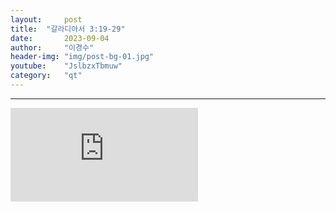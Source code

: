 ```yaml
---
layout:     post
title:	"갈라디아서 3:19-29"
date:       2023-09-04
author:     "이경수"
header-img: "img/post-bg-01.jpg"
youtube:    "JslbzxTbmuw"
category:   "qt"
---
```


<hr>
<div class="youtube">
    <iframe src="https://www.youtube.com/embed/JslbzxTbmuw" title="YouTube video player" frameborder="0" allow="accelerometer; autoplay; clipboard-write; encrypted-media; gyroscope; picture-in-picture; web-share" allowfullscreen></iframe>
</div>